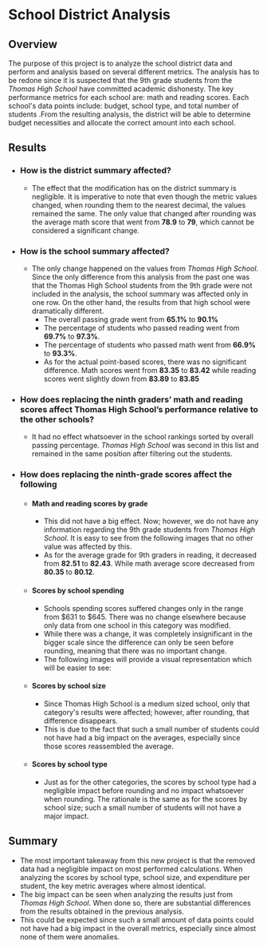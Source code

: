 # School District Analysis

## Overview

The purpose of this project is to analyze the school district data and perform and analysis based on several different metrics. The analysis has to be redone since it is suspected that the 9th grade students from the _Thomas High School_ have committed academic dishonesty. The key performance metrics for each school are: math and reading scores. Each school's data points include: budget, school type, and total number of students .From the resulting analysis, the district will be able to determine budget necessities and allocate the correct amount into each school.

## Results

- ### How is the district summary affected?

  - The effect that the modification has on the district summary is negligible. It is imperative to note that even though the metric values changed, when rounding them to the nearest decimal, the values remained the same. The only value that changed after rounding was the average math score that went from **78.9** to **79**, which cannot be considered a significant change.

- ### How is the school summary affected?

  - The only change happened on the values from _Thomas High School_. Since the only difference from this analysis from the past one was that the Thomas High School students from the 9th grade were not included in the analysis, the school summary was affected only in one row. On the other hand, the results from that high school were dramatically different.
    - The overall passing grade went from **65.1%** to **90.1%**
    - The percentage of students who passed reading went from **69.7%** to **97.3%**.
    - The percentage of students who passed math went from **66.9%** to **93.3%**.
    - As for the actual point-based scores, there was no significant difference. Math scores went from **83.35** to **83.42** while reading scores went slightly down from **83.89** to **83.85**

- ### How does replacing the ninth graders’ math and reading scores affect Thomas High School’s performance relative to the other schools?

  - It had no effect whatsoever in the school rankings sorted by overall passing percentage. _Thomas High School_ was second in this list and remained in the same position after filtering out the students.

- ### How does replacing the ninth-grade scores affect the following

  - #### Math and reading scores by grade

    - This did not have a big effect. Now; however, we do not have any information regarding the 9th grade students from _Thomas High School_. It is easy to see from the following images that no other value was affected by this.
    - As for the average grade for 9th graders in reading, it decreased from **82.51** to **82.43**. While math average score decreased from **80.35** to **80.12**.

  - #### Scores by school spending

    - Schools spending scores suffered changes only in the range from $631 to $645. There was no change elsewhere because only data from one school in this category was modified.
    - While there was a change, it was completely insignificant in the bigger scale since the difference can only be seen before rounding, meaning that there was no important change.
    - The following images will provide a visual representation which will be easier to see:

  - #### Scores by school size

    - Since Thomas High School is a medium sized school, only that category's results were affected; however, after rounding, that difference disappears.
    - This is due to the fact that such a small number of students could not have had a big impact on the averages, especially since those scores reassembled the average.

  - #### Scores by school type

    - Just as for the other categories, the scores by school type had a negligible impact before rounding and no impact whatsoever when rounding. The rationale is the same as for the scores by school size; such a small number of students will not have a major impact.

## Summary

- The most important takeaway from this new project is that the removed data had a negligible impact on most performed calculations. When analyzing the scores by school type, school size, and expenditure per student, the key metric averages where almost identical.
- The big impact can be seen when analyzing the results just from _Thomas High School_. When done so, there are substantial differences from the results obtained in the previous analysis.
- This could be expected since such a small amount of data points could not have had a big impact in the overall metrics, especially since almost none of them were anomalies.
